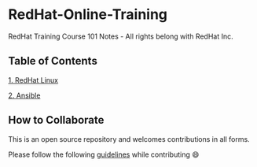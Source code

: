 # RedHat-Online-Training

RedHat Training Course 101 Notes - All rights belong with RedHat Inc.

## Table of Contents

[1. RedHat Linux](RHEL-Technical-Overview/)

[2. Ansible](Ansible/)



## How to Collaborate

This is an open source repository and welcomes contributions in all forms.

Please follow the following [guidelines](CONTRIBUTING.md) while contributing :smile:


